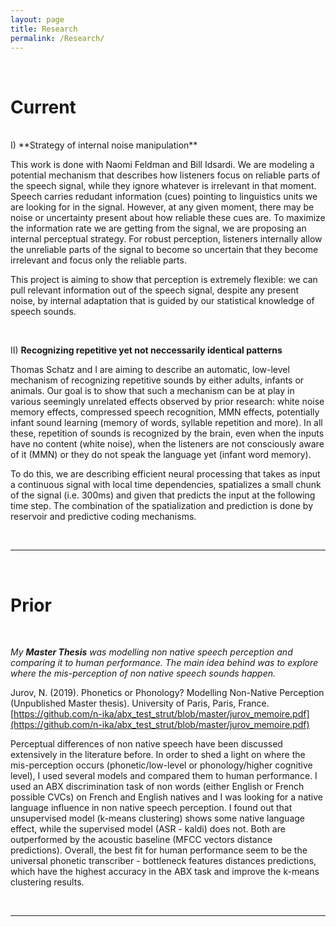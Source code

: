 ```yaml
---
layout: page
title: Research
permalink: /Research/
---
```


<br>

# **Current**
<br>
I) **Strategy of internal noise manipulation**

This work is done with Naomi Feldman and Bill Idsardi. We are modeling a potential mechanism that describes how listeners focus on reliable parts of the speech signal, while they ignore whatever is irrelevant in that moment. Speech carries redudant information (cues) pointing to linguistics units we are looking for in the signal. However, at any given moment, there may be noise or uncertainty present about how reliable these cues are. To maximize the information rate we are getting from the signal, we are proposing an internal perceptual strategy. For robust perception, listeners internally allow the unreliable parts of the signal to become so uncertain that they become irrelevant and focus only the reliable parts.

This project is aiming to show that perception is extremely flexible: we can pull relevant information out of the speech signal, despite any present noise, by internal adaptation that is guided by our statistical knowledge of speech sounds. 

<br>

II) **Recognizing repetitive yet not neccessarily identical patterns**

Thomas Schatz and I are aiming to describe an automatic, low-level mechanism of recognizing repetitive sounds by either adults, infants or animals. Our goal is to show that such a mechanism can be at play in various seemingly unrelated effects observed by prior research: white noise memory effects, compressed speech recognition, MMN effects, potentially infant sound learning (memory of words, syllable repetition and more). In all these, repetition of sounds is recognized by the brain, even when the inputs have no content (white noise), when the listeners are not consciously aware of it (MMN) or they do not speak the language yet (infant word memory).

To do this, we are describing efficient neural processing that takes as input a continuous signal with local time dependencies, spatializes a small chunk of the signal (i.e. 300ms) and given that predicts the input at the following time step. The combination of the spatialization and prediction is done by reservoir and predictive coding mechanisms.

<br>

---
<br>

# **Prior**
<br>

*My **Master Thesis** was modelling non native speech perception and comparing it to human performance. The main idea behind was to explore where the mis-perception of non native speech sounds happen.*

Jurov, N. (2019). Phonetics or Phonology? Modelling Non-Native Perception (Unpublished Master thesis). University of Paris, Paris, France. [https://github.com/n-ika/abx_test_strut/blob/master/jurov_memoire.pdf](https://github.com/n-ika/abx_test_strut/blob/master/jurov_memoire.pdf)

<span style="font-size:1em;">Perceptual differences of non native speech have been discussed extensively in the literature before. In order to shed a light on where the mis-perception occurs (phonetic/low-level or phonology/higher cognitive level), I used several models and compared them to human performance. I used an ABX discrimination task of non words (either English or French possible CVCs) on French and English natives and I was looking for a native language influence in non native speech perception. I found out that unsupervised model (k-means clustering) shows some native language effect, while the supervised model (ASR - kaldi) does not. Both are outperformed by the acoustic baseline (MFCC vectors distance predictions). Overall, the best fit for human performance seem to be the universal phonetic transcriber - bottleneck features distances predictions, which have the highest accuracy in the ABX task and improve the k-means clustering results.</span>

<br>

---
